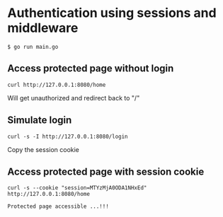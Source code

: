 # Authentication using sessions and middleware

```
$ go run main.go
```

## Access protected page without login
```
curl http://127.0.0.1:8080/home
```
Will get unauthorized and redirect back to "/"

## Simulate login
```
curl -s -I http://127.0.0.1:8080/login
```
Copy the session cookie

## Access protected page with session cookie
```
curl -s --cookie "session=MTYzMjA0ODA1NHxEd"  http://127.0.0.1:8080/home

Protected page accessible ...!!!



